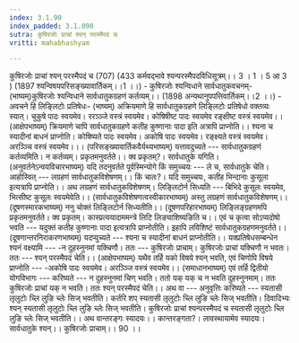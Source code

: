 ```yaml
---
index: 3.1.90
index_padded: 3.1.090
sutra: कुषिरजोः प्राचां श्यन् परस्मैपदं च
vritti: mahabhashyam

---
```

 कुषिरजोः प्राचां श्यन् परस्मैपदं च (707) (433 कर्मवद्भावे श्यन्परस्मैपदविधिसूत्रम्।। 3 । 1 । 5 आ 3 ) (1897 श्यन्विषयपरिसङ्ख्यावार्तिकम्।।1 ।।) - कुषिरजोः श्यन्विधाने सार्वधातुकवचनम्- (भाष्यम्)कुषिरजोः श्यन्विधाने सार्वधातुकग्रहणं कर्तव्यम्।। (1898 अन्यथानुपपत्तिवार्तिकम्।।2 ।।) - अवचने हि लिङ्लिटोः प्रतिषेधः- (भाष्यम्) अक्रियमाणे हि सार्वधातुकग्रहणे लिङ्लिटोः प्रतिषेधो वक्तव्यः स्यात्। चुकुषे पादः स्वयमेव। ररञ्ञ्जे वस्त्रं स्वयमेव। कोषिषीष्ट पादः स्वयमेव रङ्क्षीष्ट वस्त्रं स्वयमेव।। (आक्षेपभाष्यम्) क्रियमाणे चापि सार्वधातुकग्रहणे कतीह कुष्णानाः पादा इति अत्रापि प्राप्नोति।। श्यना च स्यादीनां बाधनं प्राप्नोति। कोषिष्यते पादः स्वयमेव। अकोषि पादः स्वयमेव। रङ्क्ष्यते वस्त्रं स्वयमेव। अरञ्ञ्चि वस्त्रं स्वयमेव।।। (परिसङ्ख्यावार्तिकवैर्यथ्यभाष्यम्) यत्तावदुच्यते --- सार्वधातुकग्रहणं कर्तव्यमिति। न कर्तव्यम्। प्रकृतमनुवर्तते।। क्व प्रकृतम्?। सार्वधातुके यगिति। (अनुवर्तनेऽन्वयविचारभाष्यम्) यदि तदनुवर्तते पूर्वस्मिन्योगे किं समुच्चयः --- ले च, सार्वधातुके चेति। आहोस्वित् --- लग्रहणं सार्वधातुकविशेषणम्।। किं चातः?। यदि समुच्चयः, कतीह भिन्दानाः कुसूला इत्यत्रापि प्राप्नोति।। अथ लग्रहणं सार्वधातुकविशेषणम्। लिङ्लिटोर्न सिध्यति --- बिभिदे कुसूलः स्वयमेव, भित्सीष्ट कुसूलः स्वयमेवेति।। (सार्वधातुकविशेषणत्वस्वीकारभाष्यम्) अस्तु लग्रहणं सार्वधातुकविशेषणम्।। (दूषणस्मारकभाष्यम्) ननु चोक्तं लिङ्लिटोर्न सिध्यतीति।। (दूषणपरिहारभाष्यम्) लिङ्लिङ्ग्रहणमपि प्रकृतमनुवर्तते। क्व प्रकृतम्। कास्प्रत्ययादाममन्त्रे लिटि लिङ्याशिष्यङिति च।। एवं च कृत्वा सोऽप्यदोषो भवति --- यदुक्तं कतीह कुष्णानाः पादा इत्यत्रापि प्राप्नोतीति। इहापि लविशिष्टं सार्वधातुकग्रहणमनुवर्तते।। (दूषणान्तरनिराकरणभाष्यम्) यदप्युच्यते --- श्यना च स्यादीनां बाधनं प्राप्नोतीति।। यक्प्रतिषेधसम्बन्धेन श्यनं वक्ष्यामि --- -न दुहस्नुनमां यक्चिणौ। ततः --- कुषिरजोः प्राचाम्। कुषिरजोः प्राचां यक्चिणौ न भवतः। ततः --- श्यन् परस्मैपदं चेति।। (आक्षेपभाष्यम्) यथैव तर्हि यको विषये श्यन् भवति, एवं चिणोपि विषये प्राप्नोति --- -अकोषि पादः स्वयमेव। अरञ्ञ्जि वस्त्रं स्वयमेव।। (समाधानभाष्यम्) एवं तर्हि द्वितीयो योगविभागः --- करिष्यते --- न दुहस्नुनमां चिण् भवति। ततो यक् यक् च न भवति दुहस्नुनमाम्। ततः कुषिरजोः प्राचां यक् न भवति। ततः श्यन् परस्मैपदं चेति।। अथ वा --- अनुवृत्तिः करिष्यते --- स्यतासी लृलुटोः च्लि लुङि च्लेः सिज् भवतीति। कर्तरि शप् स्यतासी लृलुटोः च्लि लुङि च्लेः सिज् भवतीति। दिवादिभ्यः श्यन् स्यतासी लृलुटोः च्लि लुङि च्लेः सिज् भवतीति। कुषिरजोः प्राचां श्यन्परस्मैपदं च स्यतासी लृलुटोः च्लि लुङि च्लेः सिज् भवतीति।। अथ वान्तरङ्गः स्यादयः।। कान्तरङ्गता?। लावस्थायामेव स्यादयः। सार्वधातुके श्यन्।। कुषिरजोः प्राचाम्।। 90 ।। 